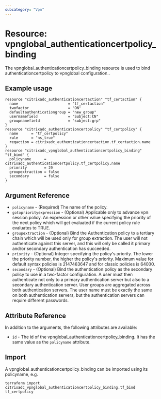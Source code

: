 ```yaml
---
subcategory: "Vpn"
---
```


# Resource: vpnglobal_authenticationcertpolicy_binding

The vpnglobal_authenticationcertpolicy_binding resource is used to bind authenticationcertpolicy to vpnglobal configuration..


## Example usage

```hcl
resource "citrixadc_authenticationcertaction" "tf_certaction" {
  name                       = "tf_certaction"
  twofactor                  = "ON"
  defaultauthenticationgroup = "new_group"
  usernamefield              = "Subject:CN"
  groupnamefield             = "subject:grp"
}
resource "citrixadc_authenticationcertpolicy" "tf_certpolicy" {
  name      = "tf_certpolicy"
  rule      = "ns_true"
  reqaction = citrixadc_authenticationcertaction.tf_certaction.name
}
resource "citrixadc_vpnglobal_authenticationcertpolicy_binding" "tf_bind" {
  policyname      = citrixadc_authenticationcertpolicy.tf_certpolicy.name
  priority        = 20
  groupextraction = false
  secondary       = false
}
```


## Argument Reference

* `policyname` - (Required) The name of the policy.
* `gotopriorityexpression` - (Optional) Applicable only to advance vpn session policy. An expression or other value specifying the priority of the next policy which will get evaluated if the current policy rule evaluates to TRUE.
* `groupextraction` - (Optional) Bind the Authentication policy to a tertiary chain which will be used only for group extraction.  The user will not authenticate against this server, and this will only be called it primary and/or secondary authentication has succeeded.
* `priority` - (Optional) Integer specifying the policy's priority. The lower the priority number, the higher the policy's priority. Maximum value for default syntax policies is 2147483647 and for classic policies is 64000.
* `secondary` - (Optional) Bind the authentication policy as the secondary policy to use in a two-factor configuration. A user must then authenticate not only to a primary authentication server but also to a secondary authentication server. User groups are aggregated across both authentication servers. The user name must be exactly the same on both authentication servers, but the authentication servers can require different passwords.


## Attribute Reference

In addition to the arguments, the following attributes are available:

* `id` - The id of the vpnglobal_authenticationcertpolicy_binding. It has the same value as the `policyname` attribute.


## Import

A vpnglobal_authenticationcertpolicy_binding can be imported using its policyname, e.g.

```shell
terraform import citrixadc_vpnglobal_authenticationcertpolicy_binding.tf_bind tf_certpolicy
```
